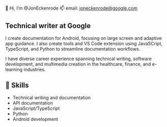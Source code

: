 👋 Hi, I’m @JonEckenrode
📫 email: joneckenrode@google.com

## Technical writer at Google

I create documentation for Android, focusing on large screen and adaptive app guidance. I also create tools and VS Code extension using JavaSCript, TypeScript, and Python to streamline documentation workflows.

I have diverse career experience spanning technical writing, software development, and multimedia creation in the healthcare, finance, and e-learning industries.

## 🔧 Skills

- Technical writing and documentation
- API documentation
- JavaScript/TypeScript
- Python
- Android development

